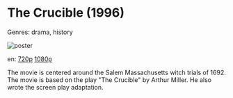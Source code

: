# The Crucible (1996)

Genres: drama, history

![poster](http://image.tmdb.org/t/p/w500/q0wALqKrfEt4yA5flGYYkK5skoA.jpg)

en:
  [720p](magnet:?xt=urn:btih:E5FD985877026264115CBDCDD778FF891A3B9F54&tr=udp://glotorrents.pw:6969/announce&tr=udp://tracker.opentrackr.org:1337/announce&tr=udp://torrent.gresille.org:80/announce&tr=udp://tracker.openbittorrent.com:80&tr=udp://tracker.coppersurfer.tk:6969&tr=udp://tracker.leechers-paradise.org:6969&tr=udp://p4p.arenabg.ch:1337&tr=udp://tracker.internetwarriors.net:1337)
  [1080p](magnet:?xt=urn:btih:66D887E742A113AB8CB2CB2A18247E4A0EEE411F&tr=udp://glotorrents.pw:6969/announce&tr=udp://tracker.opentrackr.org:1337/announce&tr=udp://torrent.gresille.org:80/announce&tr=udp://tracker.openbittorrent.com:80&tr=udp://tracker.coppersurfer.tk:6969&tr=udp://tracker.leechers-paradise.org:6969&tr=udp://p4p.arenabg.ch:1337&tr=udp://tracker.internetwarriors.net:1337)
  


The movie is centered around the Salem Massachusetts witch trials of 1692. The movie is based on the play "The Crucible" by Arthur Miller. He also wrote the screen play adaptation.